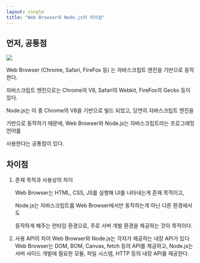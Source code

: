 ```yaml
---
layout: single
title: "Web Browser와 Node.js의 차이점"
---
```


## 먼저, 공통점

![](https://images.velog.io/images/skagns211/post/9cb22363-ca38-4758-b1fb-2d4b83465646/%E1%84%89%E1%85%B3%E1%84%8F%E1%85%B3%E1%84%85%E1%85%B5%E1%86%AB%E1%84%89%E1%85%A3%E1%86%BA%202022-01-12%2002.50.03.png)

Web Browser (Chrome, Safari, FireFox 등) 는 자바스크립트 엔진을 기반으로 동작한다.

자바스크립트 엔진으로는 Chrome의 V8, Safari의 Webkit, FireFox의 Gecko 등이 있다.

Node.js는 이 중 Chrome의 V8을 기반으로 빌드 되었고, 당연히 자바스크립트 엔진을

기반으로 동작하기 때문에, Web Browser와 Node.js는 자바스크립트라는 프로그래밍 언어를

사용한다는 공통점이 있다.

## 차이점

1. 존재 목적과 사용상의 차이

   Web Browser는 HTML, CSS, JS를 실행해 UI를 나타내는게 존재 목적이고,

   Node.js는 자바스크립트를 Web Browser에서만 동작하는게 아닌 다른 환경에서도

   동작하게 해주는 런타임 환경으로, 주로 서버 개발 환경을 제공하는 것이 목적이다.

1. 사용 API의 차이
   Web Browser와 Node.js는 각자가 제공하는 내장 API가 있다.
   Web Browser는 DOM, BOM, Canvas, fetch 등의 API를 제공하고,
   Node.js는 서버 사이드 개발에 필요한 모듈, 파일 시스템, HTTP 등의 내장 API를 제공한다.
